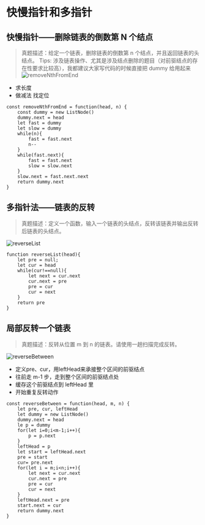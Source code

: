 # 快慢指针和多指针
## 快慢指针——删除链表的倒数第 N 个结点
>真题描述：给定一个链表，删除链表的倒数第 n 个结点，并且返回链表的头结点。
Tips: 涉及链表操作、尤其是涉及结点删除的题目（对前驱结点的存在性要求比较高），我都建议大家写代码的时候直接把 dummy 给用起来
![removeNthFromEnd](/removeNthFromEnd.png)
- 求长度
- 做减法 找定位
```
const removeNthFromEnd = function(head, n) {
    const dummy = new ListNode()
    dummy.next = head
    let fast = dummy
    let slow = dummy
    while(n){
        fast = fast.next
        n--
    }
    while(fast.next){
        fast = fast.next
        slow = slow.next
    }
    slow.next = fast.next.next
    return dummy.next
}
```
## 多指针法——链表的反转
>真题描述：定义一个函数，输入一个链表的头结点，反转该链表并输出反转后链表的头结点。

![reverseList](/reverseList.png)
```
function reverseList(head){
    let pre = null;
    let cur = head
    while(cur!==null){
        let next = cur.next
        cur.next = pre
        pre = cur
        cur = next
    }
    return pre
}
```

## 局部反转一个链表
> 真题描述：反转从位置 m 到 n 的链表。请使用一趟扫描完成反转。

![reverseBetween](/reverseBetween.png)
- 定义pre、cur，用leftHead来承接整个区间的前驱结点
- 往前走 m-1 步，走到整个区间的前驱结点处
- 缓存这个前驱结点到 leftHead 里
- 开始重复反转动作
```
const reverseBetween = function(head, m, n) {
    let pre, cur, leftHead
    let dummy = new ListNode()
    dummy.next = head
    le p = dummy
    for(let i=0;i<m-1;i++){
        p = p.next
    }
    leftHead = p
    let start = leftHead.next
    pre = start
    cur= pre.next
    for(let i = m;i<n;i++){
        let next = cur.next
        cur.next = pre
        pre = cur
        cur = next
    }
    leftHead.next = pre
    start.next = cur
    return dummy.next
}
```

